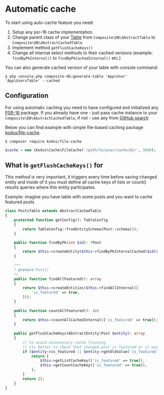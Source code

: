 # Automatic cache

To start using auto-cache feature you need:
1. Setup any psr-16 cache implementation.
2. Change parent class of your [Table](table.md) from `Composite\DB\AbstractTable` 
to `Composite\DB\AbstractCachedTable`
3. Implement method `getFlushCacheKeys()`
4. Change all internal select methods to their cached versions (example: `findByPkInternal()` 
to `findByPkCachedInternal()` etc.)

You can also generate cached version of your table with console command:

```shell
$ php console.php composite-db:generate-table 'App\User' 'App\UsersTable' --cached
```

## Configuration

For using automatic caching you need to have configured and initialized any [PSR-16](https://www.php-fig.org/psr/psr-16/) package.
If you already have one - just pass cache instance to your `Composite\DB\AbstractCachedTable`,
if not - use any from [GitHub search](https://github.com/search?q=psr-16)

Below you can find example with simple file-based caching package [kodus/file-cache](https://github.com/kodus/file-cache).

 ```shell
 $ composer require kodus/file-cache
 ```

 ```php
 $cache = new \Kodus\Cache\FileCache('/path/to/your/cache/dir', 3600);
 ```

## What is `getFlushCacheKeys()` for

This method is very important, it triggers every time before saving changed entity and inside of it you must define 
all cache keys of lists or count() results queries where this entity participates.

Example: imagine you have table with some posts and you want to cache featured posts 
```php
class PostsTable extends AbstractCachedTable
{
    protected function getConfig(): TableConfig
    {
        return TableConfig::fromEntitySchema(Post::schema());
    }

    public function findByPk(int $id): ?Post
    {
        return $this->createEntity($this->findByPkInternalCached($id));
    }
    
    /**
    * @return Post[]
    */
    public function findAllFeatured(): array
    {
        return $this->createEntities($this->findAllInternal([
            'is_featured' => true,
        ]));
    }
    
    public function countAllFeatured(): int
    {
        return $this->countAllCachedInternal(['is_featured' => true]);
    }
    
    public getFlushCacheKeys(AbstractEntity|Post $entity): array
    {
        // to avoid unnecessary cache flushing
        // its better to check that changed post is featured or it was
        if ($entity->is_featured || $entity->getOldValue('is_featured') === true) {
            return [
                $this->getListCacheKey(['is_featured' => true]),
                $this->getCountCacheKey(['is_featured' => true]),
            ];        
        }
        return [];
    }
}
```

